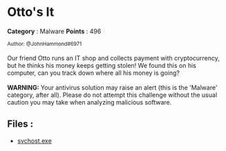 # Otto's It

**Category** : Malware
**Points** : 496

<small>Author: @JohnHammond#6971</small><br><br>Our friend Otto runs an IT shop and collects payment with cryptocurrency, but he thinks his money keeps getting stolen! We found this on his computer, can you track down where all his money is going? <br><br> <b>WARNING:</b> Your antivirus solution may raise an alert (this is the 'Malware' category, after all). Please do not attempt this challenge without the usual caution you may take when analyzing malicious software.


## Files : 
 - [svchost.exe](./svchost.exe)


